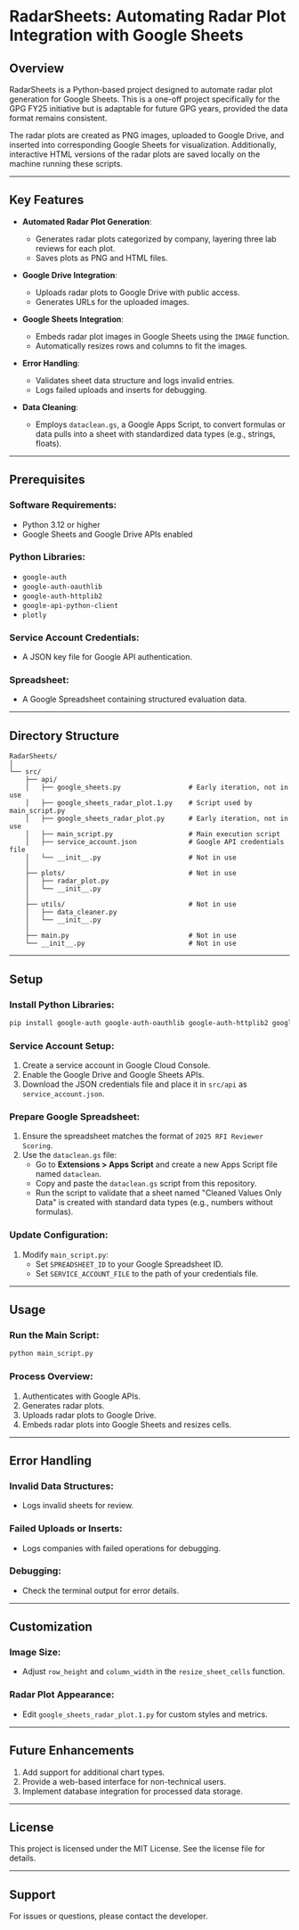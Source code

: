 # **RadarSheets: Automating Radar Plot Integration with Google Sheets**

## **Overview**
RadarSheets is a Python-based project designed to automate radar plot generation for Google Sheets. This is a one-off project specifically for the GPG FY25 initiative but is adaptable for future GPG years, provided the data format remains consistent.

The radar plots are created as PNG images, uploaded to Google Drive, and inserted into corresponding Google Sheets for visualization. Additionally, interactive HTML versions of the radar plots are saved locally on the machine running these scripts.

---

## **Key Features**
- **Automated Radar Plot Generation**:
  - Generates radar plots categorized by company, layering three lab reviews for each plot.
  - Saves plots as PNG and HTML files.

- **Google Drive Integration**:
  - Uploads radar plots to Google Drive with public access.
  - Generates URLs for the uploaded images.

- **Google Sheets Integration**:
  - Embeds radar plot images in Google Sheets using the `IMAGE` function.
  - Automatically resizes rows and columns to fit the images.

- **Error Handling**:
  - Validates sheet data structure and logs invalid entries.
  - Logs failed uploads and inserts for debugging.

- **Data Cleaning**:
  - Employs `dataclean.gs`, a Google Apps Script, to convert formulas or data pulls into a sheet with standardized data types (e.g., strings, floats).

---

## **Prerequisites**
### **Software Requirements**:
- Python 3.12 or higher
- Google Sheets and Google Drive APIs enabled

### **Python Libraries**:
- `google-auth`
- `google-auth-oauthlib`
- `google-auth-httplib2`
- `google-api-python-client`
- `plotly`

### **Service Account Credentials**:
- A JSON key file for Google API authentication.

### **Spreadsheet**:
- A Google Spreadsheet containing structured evaluation data.

---

## **Directory Structure**
```plaintext
RadarSheets/
│
└── src/
    ├── api/
    │   ├── google_sheets.py                 # Early iteration, not in use
    │   ├── google_sheets_radar_plot.1.py    # Script used by main_script.py
    │   ├── google_sheets_radar_plot.py      # Early iteration, not in use
    │   ├── main_script.py                   # Main execution script
    │   ├── service_account.json             # Google API credentials file
    │   └── __init__.py                      # Not in use
    │
    ├── plots/                               # Not in use
    │   ├── radar_plot.py
    │   └── __init__.py
    │
    ├── utils/                               # Not in use
    │   ├── data_cleaner.py
    │   └── __init__.py
    │
    ├── main.py                              # Not in use
    └── __init__.py                          # Not in use
```

---

## **Setup**
### **Install Python Libraries**:
```bash
pip install google-auth google-auth-oauthlib google-auth-httplib2 google-api-python-client plotly
```

### **Service Account Setup**:
1. Create a service account in Google Cloud Console.
2. Enable the Google Drive and Google Sheets APIs.
3. Download the JSON credentials file and place it in `src/api` as `service_account.json`.

### **Prepare Google Spreadsheet**:
1. Ensure the spreadsheet matches the format of `2025 RFI Reviewer Scoring`.
2. Use the `dataclean.gs` file:
   - Go to **Extensions > Apps Script** and create a new Apps Script file named `dataclean`.
   - Copy and paste the `dataclean.gs` script from this repository.
   - Run the script to validate that a sheet named "Cleaned Values Only Data" is created with standard data types (e.g., numbers without formulas).

### **Update Configuration**:
1. Modify `main_script.py`:
   - Set `SPREADSHEET_ID` to your Google Spreadsheet ID.
   - Set `SERVICE_ACCOUNT_FILE` to the path of your credentials file.

---

## **Usage**
### **Run the Main Script**:
```bash
python main_script.py
```

### **Process Overview**:
1. Authenticates with Google APIs.
2. Generates radar plots.
3. Uploads radar plots to Google Drive.
4. Embeds radar plots into Google Sheets and resizes cells.

---

## **Error Handling**
### **Invalid Data Structures**:
- Logs invalid sheets for review.

### **Failed Uploads or Inserts**:
- Logs companies with failed operations for debugging.

### **Debugging**:
- Check the terminal output for error details.

---

## **Customization**
### **Image Size**:
- Adjust `row_height` and `column_width` in the `resize_sheet_cells` function.

### **Radar Plot Appearance**:
- Edit `google_sheets_radar_plot.1.py` for custom styles and metrics.

---

## **Future Enhancements**
1. Add support for additional chart types.
2. Provide a web-based interface for non-technical users.
3. Implement database integration for processed data storage.

---

## **License**
This project is licensed under the MIT License. See the license file for details.

---

## **Support**
For issues or questions, please contact the developer.



